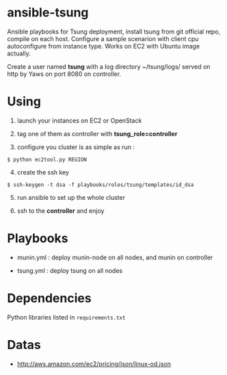 ansible-tsung
=============

Ansible playbooks for Tsung deployment, install tsung from git
official repo, compile on each host. Configure a sample scenarion with
client cpu autoconfigure from instance type.  Works on EC2 with Ubuntu
image actually.

Create a user named **tsung** with a log directory ~/tsung/logs/
served on http by Yaws on port 8080 on controller.


Using
=====

1. launch your instances on EC2 or OpenStack

2. tag one of them as controller with **tsung_role=controller**

3. configure you cluster is as simple as run :

`$ python ec2tool.py REGION`

4. create the ssh key

`$ ssh-keygen -t dsa -f playbooks/roles/tsung/templates/id_dsa`

5. run ansible to set up the whole cluster

6. ssh to the **controller** and enjoy

Playbooks
=========

* munin.yml : deploy munin-node on all nodes, and munin on controller

* tsung.yml : deploy tsung on all nodes

Dependencies
============

Python libraries listed in `requirements.txt`

Datas
=====

* http://aws.amazon.com/ec2/pricing/json/linux-od.json
